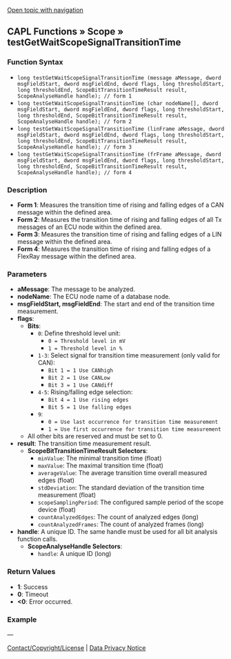[Open topic with navigation](../../../../../CANoeDEFamily.htm#Topics/CAPLFunctions/Test/Functions/CAPLfunctionTestGetWaitScopeSignalTransitionTime.md)

## CAPL Functions » Scope » testGetWaitScopeSignalTransitionTime

### Function Syntax

- `long testGetWaitScopeSignalTransitionTime (message aMessage, dword msgFieldStart, dword msgFieldEnd, dword flags, long thresholdStart, long thresholdEnd, ScopeBitTransitionTimeResult result, ScopeAnalyseHandle handle); // form 1`
- `long testGetWaitScopeSignalTransitionTime (char nodeName[], dword msgFieldStart, dword msgFieldEnd, dword flags, long thresholdStart, long thresholdEnd, ScopeBitTransitionTimeResult result, ScopeAnalyseHandle handle); // form 2`
- `long testGetWaitScopeSignalTransitionTime (linFrame aMessage, dword msgFieldStart, dword msgFieldEnd, dword flags, long thresholdStart, long thresholdEnd, ScopeBitTransitionTimeResult result, ScopeAnalyseHandle handle); // form 3`
- `long testGetWaitScopeSignalTransitionTime (frFrame aMessage, dword msgFieldStart, dword msgFieldEnd, dword flags, long thresholdStart, long thresholdEnd, ScopeBitTransitionTimeResult result, ScopeAnalyseHandle handle); // form 4`

### Description

- **Form 1**: Measures the transition time of rising and falling edges of a CAN message within the defined area.
- **Form 2**: Measures the transition time of rising and falling edges of all Tx messages of an ECU node within the defined area.
- **Form 3**: Measures the transition time of rising and falling edges of a LIN message within the defined area.
- **Form 4**: Measures the transition time of rising and falling edges of a FlexRay message within the defined area.

### Parameters

- **aMessage**: The message to be analyzed.
- **nodeName**: The ECU node name of a database node.
- **msgFieldStart, msgFieldEnd**: The start and end of the transition time measurement.
- **flags**:
  - **Bits**:
    - `0`: Define threshold level unit:
      - `0 = Threshold level in mV`
      - `1 = Threshold level in %`
    - `1-3`: Select signal for transition time measurement (only valid for CAN):
      - `Bit 1 = 1 Use CANhigh`
      - `Bit 2 = 1 Use CANLow`
      - `Bit 3 = 1 Use CANdiff`
    - `4-5`: Rising/falling edge selection:
      - `Bit 4 = 1 Use rising edges`
      - `Bit 5 = 1 Use falling edges`
    - `9`:
      - `0 = Use last occurrence for transition time measurement`
      - `1 = Use first occurrence for transition time measurement`
  - All other bits are reserved and must be set to 0.
- **result**: The transition time measurement result.
  - **ScopeBitTransitionTimeResult Selectors**:
    - `minValue`: The minimal transition time (float)
    - `maxValue`: The maximal transition time (float)
    - `averageValue`: The average transition time overall measured edges (float)
    - `stdDeviation`: The standard deviation of the transition time measurement (float)
    - `scopeSamplingPeriod`: The configured sample period of the scope device (float)
    - `countAnalyzedEdges`: The count of analyzed edges (long)
    - `countAnalyzedFrames`: The count of analyzed frames (long)
- **handle**: A unique ID. The same handle must be used for all bit analysis function calls.
  - **ScopeAnalyseHandle Selectors**:
    - `handle`: A unique ID (long)

### Return Values

- **1**: Success
- **0**: Timeout
- **\<0**: Error occurred.

### Example

—

[Contact/Copyright/License](../../../Shared/ContactCopyrightLicense.md) | [Data Privacy Notice](https://www.vector.com/int/en/company/get-info/privacy-policy/)
